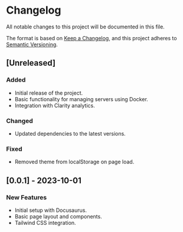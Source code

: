 <!--
SPDX-FileCopyrightText: 2025 Freedom FOSS Foundation <https://freedomfoss.org>

SPDX-License-Identifier: GPL-3.0-only
-->

# Changelog

All notable changes to this project will be documented in this file.

The format is based on [Keep a Changelog](https://keepachangelog.com/en/1.0.0/), and this project adheres to [Semantic Versioning](https://semver.org/spec/v2.0.0.html).

## [Unreleased]

### Added

- Initial release of the project.
- Basic functionality for managing servers using Docker.
- Integration with Clarity analytics.

### Changed

- Updated dependencies to the latest versions.

### Fixed

- Removed theme from localStorage on page load.

## [0.0.1] - 2023-10-01

### New Features

- Initial setup with Docusaurus.
- Basic page layout and components.
- Tailwind CSS integration.
